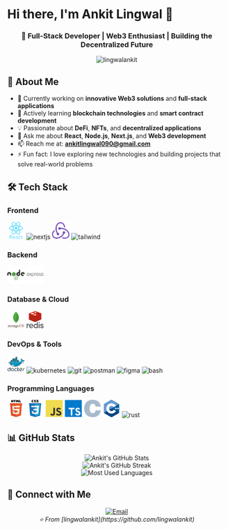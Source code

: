 # Hi there, I'm Ankit Lingwal 👋

<div align="center">
  <h3>🚀 Full-Stack Developer | Web3 Enthusiast | Building the Decentralized Future</h3>
  <p>
    <img src="https://komarev.com/ghpvc/?username=lingwalankit&label=Profile%20views&color=0e75b6&style=flat" alt="lingwalankit" />
  </p>
</div>

## 🌟 About Me

- 🔭 Currently working on **innovative Web3 solutions** and **full-stack applications**
- 🌱 Actively learning **blockchain technologies** and **smart contract development**
- 💡 Passionate about **DeFi**, **NFTs**, and **decentralized applications**
- 💬 Ask me about **React**, **Node.js**, **Next.js**, and **Web3 development**
- 📫 Reach me at: **ankitlingwal090@gmail.com**
- ⚡ Fun fact: I love exploring new technologies and building projects that solve real-world problems

## 🛠️ Tech Stack

### Frontend
<p align="left">
  <img src="https://raw.githubusercontent.com/devicons/devicon/master/icons/react/react-original-wordmark.svg" alt="react" width="40" height="40"/>
  <img src="https://cdn.worldvectorlogo.com/logos/nextjs-2.svg" alt="nextjs" width="40" height="40"/>
  <img src="https://raw.githubusercontent.com/devicons/devicon/master/icons/redux/redux-original.svg" alt="redux" width="40" height="40"/>
  <img src="https://www.vectorlogo.zone/logos/tailwindcss/tailwindcss-icon.svg" alt="tailwind" width="40" height="40"/>
</p>

### Backend
<p align="left">
  <img src="https://raw.githubusercontent.com/devicons/devicon/master/icons/nodejs/nodejs-original-wordmark.svg" alt="nodejs" width="40" height="40"/>
  <img src="https://raw.githubusercontent.com/devicons/devicon/master/icons/express/express-original-wordmark.svg" alt="express" width="40" height="40"/>
</p>

### Database & Cloud
<p align="left">
  <img src="https://raw.githubusercontent.com/devicons/devicon/master/icons/mongodb/mongodb-original-wordmark.svg" alt="mongodb" width="40" height="40"/>
  <img src="https://raw.githubusercontent.com/devicons/devicon/master/icons/redis/redis-original-wordmark.svg" alt="redis" width="40" height="40"/>
</p>

### DevOps & Tools
<p align="left">
  <img src="https://raw.githubusercontent.com/devicons/devicon/master/icons/docker/docker-original-wordmark.svg" alt="docker" width="40" height="40"/>
  <img src="https://www.vectorlogo.zone/logos/kubernetes/kubernetes-icon.svg" alt="kubernetes" width="40" height="40"/>
  <img src="https://www.vectorlogo.zone/logos/git-scm/git-scm-icon.svg" alt="git" width="40" height="40"/>
  <img src="https://www.vectorlogo.zone/logos/getpostman/getpostman-icon.svg" alt="postman" width="40" height="40"/>
  <img src="https://www.vectorlogo.zone/logos/figma/figma-icon.svg" alt="figma" width="40" height="40"/>
  <img src="https://www.vectorlogo.zone/logos/gnu_bash/gnu_bash-icon.svg" alt="bash" width="40" height="40"/>
</p>

### Programming Languages
<p align="left">
    <img src="https://raw.githubusercontent.com/devicons/devicon/master/icons/html5/html5-original-wordmark.svg" alt="html5" width="40" height="40"/>
  <img src="https://raw.githubusercontent.com/devicons/devicon/master/icons/css3/css3-original-wordmark.svg" alt="css3" width="40" height="40"/>
  <img src="https://raw.githubusercontent.com/devicons/devicon/master/icons/javascript/javascript-original.svg" alt="javascript" width="40" height="40"/>
  <img src="https://raw.githubusercontent.com/devicons/devicon/master/icons/typescript/typescript-original.svg" alt="typescript" width="40" height="40"/>
  <img src="https://raw.githubusercontent.com/devicons/devicon/master/icons/c/c-original.svg" alt="c" width="40" height="40"/>
  <img src="https://raw.githubusercontent.com/devicons/devicon/master/icons/cplusplus/cplusplus-original.svg" alt="cplusplus" width="40" height="40"/>
  <img src="https://cdn.jsdelivr.net/gh/devicons/devicon@master/icons/rust/rust-original.svg" alt="rust" width="40" height="40"/>
</p>

## 📊 GitHub Stats

<div align="center">
  <img src="https://github-readme-stats.vercel.app/api?username=lingwalankit&show_icons=true&theme=radical&hide_border=true" alt="Ankit's GitHub Stats"  />
</div>

<div align="center">
  <img src="https://github-readme-streak-stats.herokuapp.com/?user=lingwalankit&theme=radical&hide_border=true" alt="Ankit's GitHub Streak" />
</div>

<div align="center">
  <img src="https://github-readme-stats.vercel.app/api/top-langs?username=lingwalankit&show_icons=true&theme=radical&layout=compact&hide_border=true" alt="Most Used Languages" />
</div>

## 🤝 Connect with Me

<div align="center">
  <a href="mailto:ankitlingwal090@gmail.com">
    <img src="https://img.shields.io/badge/Email-D14836?style=for-the-badge&logo=gmail&logoColor=white" alt="Email"/>
  </a>
  <!-- Add your social media links here -->
  <!-- <a href="https://linkedin.com/in/yourprofile">
    <img src="https://img.shields.io/badge/LinkedIn-0077B5?style=for-the-badge&logo=linkedin&logoColor=white" alt="LinkedIn"/>
  </a>
  <a href="https://twitter.com/yourprofile">
    <img src="https://img.shields.io/badge/Twitter-1DA1F2?style=for-the-badge&logo=twitter&logoColor=white" alt="Twitter"/>
  </a> -->
</div>


<div align="center">
  <i>⭐️ From [lingwalankit](https://github.com/lingwalankit)</i>
</div>
